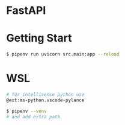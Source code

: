 # FastAPI

# Getting Start

```sh
$ pipenv run uvicorn src.main:app --reload
```

# WSL
```sh
# for intellisense python use
@ext:ms-python.vscode-pylance

$ pipenv --venv
# and add extra path
```

